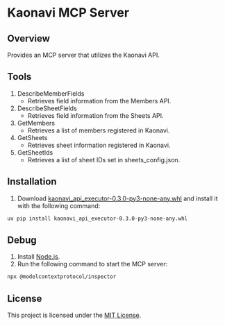# Kaonavi MCP Server

## Overview
Provides an MCP server that utilizes the Kaonavi API.

## Tools
1. DescribeMemberFields
   - Retrieves field information from the Members API.
2. DescribeSheetFields
   - Retrieves field information from the Sheets API.
3. GetMembers
   - Retrieves a list of members registered in Kaonavi.
4. GetSheets
   - Retrieves sheet information registered in Kaonavi.
5. GetSheetIds
   - Retrieves a list of sheet IDs set in sheets_config.json.

## Installation
1. Download [kaonavi_api_executor-0.3.0-py3-none-any.whl](https://github.com/taka-016/kaonavi-api-executor/releases/download/v0.3.0/kaonavi_api_executor-0.3.0-py3-none-any.whl) and install it with the following command:
```bash
uv pip install kaonavi_api_executor-0.3.0-py3-none-any.whl
```

## Debug
1. Install [Node.js](https://nodejs.org/).
2. Run the following command to start the MCP server:
```bash
npx @modelcontextprotocol/inspector
```

## License
This project is licensed under the [MIT License](./LICENSE).
